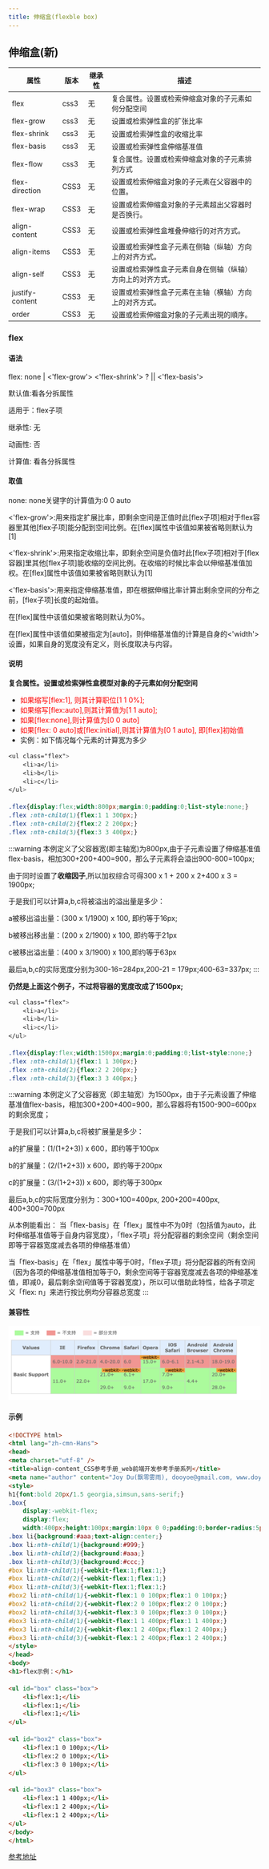 ```yaml
---
title: 伸缩盒(flexble box)
---
```

## 伸缩盒(新)

属性 | 版本 | 继承性 | 描述
---|---|---|---
flex | css3 | 无 | 复合属性。设置或检索伸缩盒对象的子元素如何分配空间
flex-grow | css3 | 无 | 设置或检索弹性盒的扩张比率
flex-shrink | css3 | 无 | 设置或检索弹性盒的收缩比率
flex-basis | css3 | 无 | 设置或检索弹性盒伸缩基准值
flex-flow | css3 | 无 | 复合属性。设置或检索伸缩盒对象的子元素排列方式
flex-direction | CSS3 | 无 | 设置或检索伸缩盒对象的子元素在父容器中的位置。
flex-wrap | CSS3 | 无 | 设置或检索伸缩盒对象的子元素超出父容器时是否换行。
align-content | CSS3 | 无 | 设置或检索弹性盒堆叠伸缩行的对齐方式。
align-items | CSS3 | 无 | 设置或检索弹性盒子元素在侧轴（纵轴）方向上的对齐方式。
align-self | CSS3 | 无 | 设置或检索弹性盒子元素自身在侧轴（纵轴）方向上的对齐方式。
justify-content | CSS3 | 无 | 设置或检索弹性盒子元素在主轴（横轴）方向上的对齐方式。
order | CSS3 | 无 | 设置或检索伸缩盒对象的子元素出現的順序。

### flex
#### 语法
flex: none | <'flex-grow'> <'flex-shrink'> ? || <'flex-basis'>

默认值:看各分拆属性

适用于：flex子项

继承性: 无

动画性: 否

计算值: 看各分拆属性

#### 取值
none: none关键字的计算值为:0 0 auto

<'flex-grow'>:用来指定扩展比率，即剩余空间是正值时此[flex子项]相对于flex容器里其他[flex子项]能分配到空间比例。在[flex]属性中该值如果被省略则默认为[1]

<'flex-shrink'>:用来指定收缩比率，即剩余空间是负值时此[flex子项]相对于[flex容器]里其他[flex子项]能收缩的空间比例。在收缩的时候比率会以伸缩基准值加权。在[flex]属性中该值如果被省略则默认为[1]

<'flex-basis'>:用来指定伸缩基准值，即在根据伸缩比率计算出剩余空间的分布之前，[flex子项]长度的起始值。

在[flex]属性中该值如果被省略则默认为0%。

在[flex]属性中该值如果被指定为[auto]，则伸缩基准值的计算是自身的<'width'>设置，如果自身的宽度没有定义，则长度取决与内容。

#### 说明
**复合属性。设置或检索弹性盒模型对象的子元素如何分配空间**
+ <span style="color: red">如果缩写[flex:1], 则其计算职位[1 1 0%];</span>
+ <span style="color: red">如果缩写[flex:auto],则其计算值为[1 1 auto];</span>
+ <span style="color: red">如果[flex:none],则计算值为[0 0 auto]</span>
+ <span style="color: red">如果[flex: 0 auto]或[flex:initial],则其计算值为[0 1 auto], 即[flex]初始值</span>
+ 实例：如下情况每个元素的计算宽为多少

```css
<ul class="flex">
    <li>a</li>
    <li>b</li>
    <li>c</li>
</ul>

.flex{display:flex;width:800px;margin:0;padding:0;list-style:none;}
.flex :nth-child(1){flex:1 1 300px;}
.flex :nth-child(2){flex:2 2 200px;}
.flex :nth-child(3){flex:3 3 400px;}
```
:::warning
本例定义了父容器宽(即主轴宽)为800px,由于子元素设置了伸缩基准值flex-basis，相加300+200+400=900，那么子元素将会溢出900-800=100px;

由于同时设置了**收缩因子**,所以加权综合可得300 x 1 + 200 x 2+400 x 3 = 1900px;

于是我们可以计算a,b,c将被溢出的溢出量是多少：

a被移出溢出量：(300 x 1/1900) x 100, 即约等于16px;

b被移出移出量：(200 x 2/1900) x 100, 即约等于21px

c被移出溢出量：(400 x 3/1900) x 100,即约等于63px

最后a,b,c的实际宽度分别为300-16=284px,200-21 = 179px;400-63=337px;
:::

**仍然是上面这个例子，不过将容器的宽度改成了1500px;**
```css
<ul class="flex">
    <li>a</li>
    <li>b</li>
    <li>c</li>
</ul>

.flex{display:flex;width:1500px;margin:0;padding:0;list-style:none;}
.flex :nth-child(1){flex:1 1 300px;}
.flex :nth-child(2){flex:2 2 200px;}
.flex :nth-child(3){flex:3 3 400px;}
```
:::warning
本例定义了父容器宽（即主轴宽）为1500px，由于子元素设置了伸缩基准值flex-basis，相加300+200+400=900，那么容器将有1500-900=600px的剩余宽度；

于是我们可以计算a,b,c将被扩展量是多少：

a的扩展量：(1/(1+2+3)) x 600，即约等于100px

b的扩展量：(2/(1+2+3)) x 600，即约等于200px

c的扩展量：(3/(1+2+3)) x 600，即约等于300px

最后a,b,c的实际宽度分别为：300+100=400px, 200+200=400px, 400+300=700px

从本例能看出：
当「flex-basis」在「flex」属性中不为0时（包括值为auto，此时伸缩基准值等于自身内容宽度），「flex子项」将分配容器的剩余空间（剩余空间即等于容器宽度减去各项的伸缩基准值）

当「flex-basis」在「flex」属性中等于0时，「flex子项」将分配容器的所有空间（因为各项的伸缩基准值相加等于0，剩余空间等于容器宽度减去各项的伸缩基准值，即减0，最后剩余空间值等于容器宽度），所以可以借助此特性，给各子项定义「flex: n」来进行按比例均分容器总宽度
:::

#### 兼容性 
![兼容性](./images/1.jpg)


#### 示例

```html
<!DOCTYPE html>
<html lang="zh-cmn-Hans">
<head>
<meta charset="utf-8" />
<title>align-content_CSS参考手册_web前端开发参考手册系列</title>
<meta name="author" content="Joy Du(飘零雾雨), dooyoe@gmail.com, www.doyoe.com" />
<style>
h1{font:bold 20px/1.5 georgia,simsun,sans-serif;}
.box{
	display:-webkit-flex;
	display:flex;
	width:400px;height:100px;margin:10px 0 0;padding:0;border-radius:5px;list-style:none;background-color:#eee;}
.box li{background:#aaa;text-align:center;}
.box li:nth-child(1){background:#999;}
.box li:nth-child(2){background:#aaa;}
.box li:nth-child(3){background:#ccc;}
#box li:nth-child(1){-webkit-flex:1;flex:1;}
#box li:nth-child(2){-webkit-flex:1;flex:1;}
#box li:nth-child(3){-webkit-flex:1;flex:1;}
#box2 li:nth-child(1){-webkit-flex:1 0 100px;flex:1 0 100px;}
#box2 li:nth-child(2){-webkit-flex:2 0 100px;flex:2 0 100px;}
#box2 li:nth-child(3){-webkit-flex:3 0 100px;flex:3 0 100px;}
#box3 li:nth-child(1){-webkit-flex:1 1 400px;flex:1 1 400px;}
#box3 li:nth-child(2){-webkit-flex:1 2 400px;flex:1 2 400px;}
#box3 li:nth-child(3){-webkit-flex:1 2 400px;flex:1 2 400px;}
</style>
</head>
<body>
<h1>flex示例：</h1>

<ul id="box" class="box">
	<li>flex:1;</li>
	<li>flex:1;</li>
	<li>flex:1;</li>
</ul>

<ul id="box2" class="box">
	<li>flex:1 0 100px;</li>
	<li>flex:2 0 100px;</li>
	<li>flex:3 0 100px;</li>
</ul>

<ul id="box3" class="box">
	<li>flex:1 1 400px;</li>
	<li>flex:1 2 400px;</li>
	<li>flex:1 2 400px;</li>
</ul>
</body>
</html>
```



[参考地址](http://css.doyoe.com/)